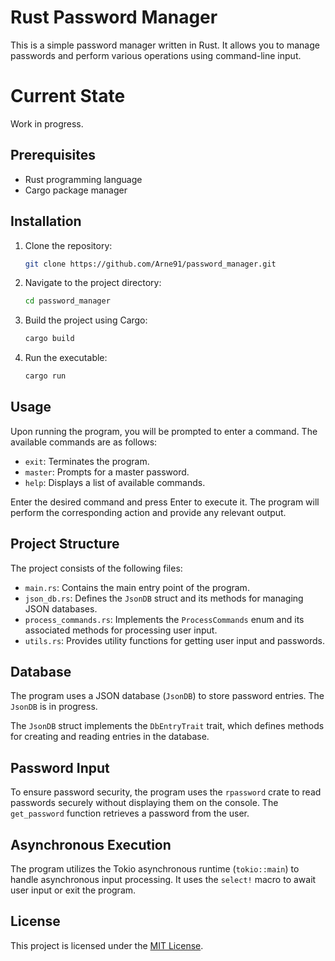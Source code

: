 # Rust Password Manager

This is a simple password manager written in Rust. It allows you to manage passwords and perform various operations using command-line input.

# Current State
Work in progress.

## Prerequisites

- Rust programming language
- Cargo package manager

## Installation

1. Clone the repository:

   ```bash
   git clone https://github.com/Arne91/password_manager.git
   ```

2. Navigate to the project directory:

   ```bash
   cd password_manager
   ```

3. Build the project using Cargo:

   ```bash
   cargo build
   ```

4. Run the executable:

   ```bash
   cargo run
   ```

## Usage

Upon running the program, you will be prompted to enter a command. The available commands are as follows:

- `exit`: Terminates the program.
- `master`: Prompts for a master password.
- `help`: Displays a list of available commands.

Enter the desired command and press Enter to execute it. The program will perform the corresponding action and provide any relevant output.

## Project Structure

The project consists of the following files:

- `main.rs`: Contains the main entry point of the program.
- `json_db.rs`: Defines the `JsonDB` struct and its methods for managing JSON databases.
- `process_commands.rs`: Implements the `ProcessCommands` enum and its associated methods for processing user input.
- `utils.rs`: Provides utility functions for getting user input and passwords.

## Database

The program uses a JSON database (`JsonDB`) to store password entries. The `JsonDB` is in progress.

The `JsonDB` struct implements the `DbEntryTrait` trait, which defines methods for creating and reading entries in the database.

## Password Input

To ensure password security, the program uses the `rpassword` crate to read passwords securely without displaying them on the console. The `get_password` function retrieves a password from the user.

## Asynchronous Execution

The program utilizes the Tokio asynchronous runtime (`tokio::main`) to handle asynchronous input processing. It uses the `select!` macro to await user input or exit the program.

## License

This project is licensed under the [MIT License](LICENSE.md).